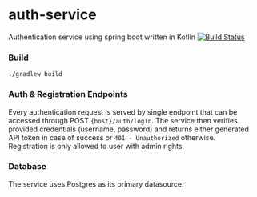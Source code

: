 # auth-service
Authentication service using spring boot written in Kotlin
[![Build Status](https://travis-ci.com/pedro-cze/auth-service.svg?token=EvkxjVyDZp6WYVbjE5Ke&branch=master)](https://travis-ci.com/pedro-cze/auth-service)

### Build
<code>./gradlew build</code>

### Auth & Registration Endpoints
Every authentication request is served by single endpoint that can be accessed through POST `{host}/auth/login`. The service then verifies provided credentials (username, password) and returns either generated API token in case of success or `401 - Unauthorized` otherwise.<br>
Registration is only allowed to user with admin rights.

### Database
The service uses Postgres as its primary datasource.

